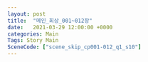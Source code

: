 ```yaml
---
layout: post
title:  "메인_회상_001~012장"
date:   2021-03-29 12:00:00 +0000
categories: Main
Tags: Story Main
SceneCode: ["scene_skip_cp001-012_q1_s10"]
---
```

